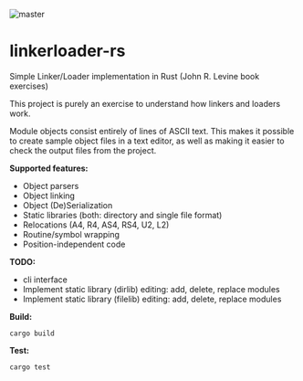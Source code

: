 ![master](https://github.com/nineonine/linkerloader-rs/actions/workflows/rust.yml/badge.svg)

# linkerloader-rs

Simple Linker/Loader implementation in Rust (John R. Levine book exercises)

This project is purely an exercise to understand how linkers and loaders work.

Module objects consist entirely of lines of ASCII text. This makes it possible to create sample object files in a text editor, as well as making it easier to check the output files from the project.

**Supported features:**
* Object parsers
* Object linking
* Object (De)Serialization
* Static libraries (both: directory and single file format)
* Relocations (A4, R4, AS4, RS4, U2, L2)
* Routine/symbol wrapping
* Position-independent code

**TODO:**
* cli interface
* Implement static library (dirlib) editing: add, delete, replace modules
* Implement static library (filelib) editing: add, delete, replace modules

**Build:**
```
cargo build
```

**Test:**
```
cargo test
```
